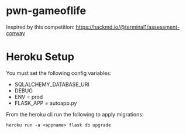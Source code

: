 # pwn-gameoflife
Inspired by this competition: https://hackmd.io/@terminal1/assessment-conway


# Heroku Setup
You must set the following config variables:
* SQLALCHEMY_DATABASE_URI
* DEBUG
* ENV = prod
* FLASK_APP = autoapp.py

From the heroku cli run the following to apply migrations:
```
heroku run -a <appname> flask db upgrade
```